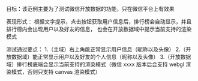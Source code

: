 目标：该范例主要为了测试微信开放数据的功能，只在微信平台上有效果

表现形式：
    根据文字提示，点击按钮获取用户信息后，排行榜会自动显示，并且排行榜内会出现用户以及好友的信息，
也会在开放数据域中提示当前支持的渲染模式

测试通过要点：
    1.（主域）右上角能正常显示用户信息（昵称以及头像）
    2.（开放数据域）能正常显示用户以及好友的个人信息（昵称以及头像）
    3.（开放数据域）排行榜底端会显示当前支持的渲染模式（微信 xxxx 版本后会支持 webgl 渲染模式，否则只支持 canvas 渲染模式）
    

    

